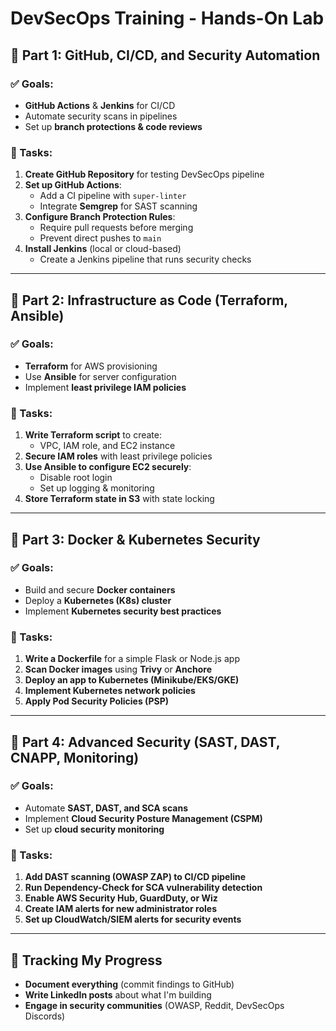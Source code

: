 # DevSecOps Training - Hands-On Lab

## 📌 Part 1: GitHub, CI/CD, and Security Automation
### ✅ Goals:
- **GitHub Actions** & **Jenkins** for CI/CD
- Automate security scans in pipelines
- Set up **branch protections & code reviews**

### 🔨 Tasks:
1. **Create GitHub Repository** for testing DevSecOps pipeline
2. **Set up GitHub Actions**:
   - Add a CI pipeline with `super-linter`
   - Integrate **Semgrep** for SAST scanning
3. **Configure Branch Protection Rules**:
   - Require pull requests before merging
   - Prevent direct pushes to `main`
4. **Install Jenkins** (local or cloud-based)
   - Create a Jenkins pipeline that runs security checks

---

## 📌 Part 2: Infrastructure as Code (Terraform, Ansible)
### ✅ Goals:
- **Terraform** for AWS provisioning
- Use **Ansible** for server configuration
- Implement **least privilege IAM policies**

### 🔨 Tasks:
1. **Write Terraform script** to create:
   - VPC, IAM role, and EC2 instance
2. **Secure IAM roles** with least privilege policies
3. **Use Ansible to configure EC2 securely**:
   - Disable root login
   - Set up logging & monitoring
4. **Store Terraform state in S3** with state locking

---

## 📌 Part 3: Docker & Kubernetes Security
### ✅ Goals:
- Build and secure **Docker containers**
- Deploy a **Kubernetes (K8s) cluster**
- Implement **Kubernetes security best practices**

### 🔨 Tasks:
1. **Write a Dockerfile** for a simple Flask or Node.js app
2. **Scan Docker images** using **Trivy** or **Anchore**
3. **Deploy an app to Kubernetes (Minikube/EKS/GKE)**
4. **Implement Kubernetes network policies**
5. **Apply Pod Security Policies (PSP)**

---

## 📌 Part 4: Advanced Security (SAST, DAST, CNAPP, Monitoring)
### ✅ Goals:
- Automate **SAST, DAST, and SCA scans**
- Implement **Cloud Security Posture Management (CSPM)**
- Set up **cloud security monitoring**

### 🔨 Tasks:
1. **Add DAST scanning (OWASP ZAP) to CI/CD pipeline**
2. **Run Dependency-Check for SCA vulnerability detection**
3. **Enable AWS Security Hub, GuardDuty, or Wiz**
4. **Create IAM alerts for new administrator roles**
5. **Set up CloudWatch/SIEM alerts for security events**

---

## 🚀 Tracking My Progress
- **Document everything** (commit findings to GitHub)
- **Write LinkedIn posts** about what I'm building
- **Engage in security communities** (OWASP, Reddit, DevSecOps Discords)


